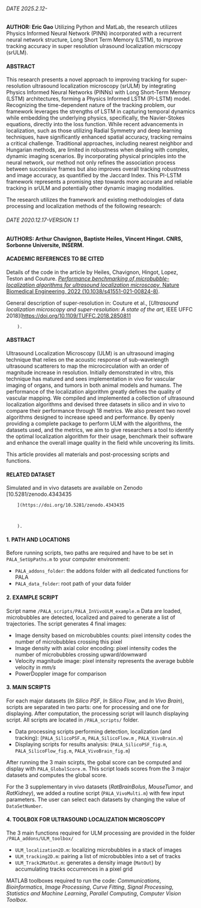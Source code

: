 
###### DATE 2025.2.12-

**AUTHOR: Eric Gao**
Utilizing Python and MatLab, the research utilizes Physics Informed Neural Network (PINN) incorporated with a recurrent neural network structure, Long Short Term Memory (LSTM), to improve tracking accuracy in super resolution ulrasound localization micrscopy (srULM).

#### ABSTRACT

This research presents a novel approach to improving tracking for super-resolution ultrasound localization microscopy (srULM) by integrating Physics Informed Neural Networks (PINNs) with Long Short-Term Memory (LSTM) architectures, forming a Physics Informed LSTM (PI-LSTM) model. Recognizing the time-dependent nature of the tracking problem, our framework leverages the strengths of LSTM in capturing temporal dynamics while embedding the underlying physics, specifically, the Navier-Stokes equations, directly into the loss function. While recent advancements in localization, such as those utilizing Radial Symmetry and deep learning techniques, have significantly enhanced spatial accuracy, tracking remains a critical challenge. Traditional approaches, including nearest neighbor and Hungarian methods, are limited in robustness when dealing with complex, dynamic imaging scenarios. By incorporating physical principles into the neural network, our method not only refines the association process between successive frames but also improves overall tracking robustness and image accuracy, as quantified by the Jaccard Index. This PI-LSTM framework represents a promising step towards more accurate and reliable tracking in srULM and potentially other dynamic imaging modalities.

The research utilizes the framework and existing methodologies of data processing and localization methods of the following research:

###### DATE 2020.12.17-VERSION 1.1

**AUTHORS: Arthur Chavignon, Baptiste Heiles, Vincent Hingot. CNRS, Sorbonne Universite, INSERM.**

#### ACADEMIC REFERENCES TO BE CITED

Details of the code in the article by Heiles, Chavignon, Hingot, Lopez, Teston and Couture.
[*Performance benchmarking of microbubble-localization algorithms for ultrasound localization microscopy*, Nature Biomedical Engineering, 2022 (10.1038/s41551-021-00824-8)](https://www.nature.com/articles/s41551-021-00824-8).

General description of super-resolution in: Couture et al., [*Ultrasound localization microscopy and super-resolution: A state of the art*, IEEE UFFC 2018](https://doi.org/10.1109/TUFFC.2018.2850811
        
        
        
        ).

#### ABSTRACT

Ultrasound Localization Microscopy (ULM) is an ultrasound imaging technique that relies on the acoustic response of sub-wavelength ultrasound scatterers to map the microcirculation with an order of magnitude increase in resolution. Initially demonstrated in vitro, this technique has matured and sees implementation in vivo for vascular imaging of organs, and tumors in both animal models and humans. The performance of the localization algorithm greatly defines the quality of vascular mapping. We compiled and implemented a collection of ultrasound localization algorithms and devised three datasets in silico and in vivo to compare their performance through 18 metrics. We also present two novel algorithms designed to increase speed and performance. By openly providing a complete package to perform ULM with the algorithms, the datasets used, and the metrics, we aim to give researchers a tool to identify the optimal localization algorithm for their usage, benchmark their software and enhance the overall image quality in the field while uncovering its limits.

This article provides all materials and post-processing scripts and functions.

#### RELATED DATASET

Simulated and in vivo datasets are available on Zenodo [10.5281/zenodo.4343435
        
        ](https://doi.org/10.5281/zenodo.4343435
        
        
        
        ).

#### 1. PATH AND LOCATIONS

Before running scripts, two paths are required and have to be set in `PALA_SetUpPaths.m` to your computer environment:

- `PALA_addons_folder`: the addons folder with all dedicated functions for PALA
- `PALA_data_folder`: root path of your data folder

#### 2. EXAMPLE SCRIPT

Script name `/PALA_scripts/PALA_InVivoULM_example.m`
Data are loaded, microbubbles are detected, localized and paired to generate a list of trajectories.
The script generates 4 final images:

- Image density based on microbubbles counts: pixel intensity codes the number of microbubbles crossing this pixel
- Image density with axial color encoding: pixel intensity codes the number of microbubbles crossing upward/downward
- Velocity magnitude image: pixel intensity represents the average bubble velocity in _mm/s_
- PowerDoppler image for comparison

#### 3. MAIN SCRIPTS

For each major datasets (_In Silico PSF_, _In Silico Flow_, and _In Vivo Brain_), scripts are separated in two parts: one for processing and one for displaying. After computation, the processing script will launch displaying script. All scripts are located in `/PALA_scripts/` folder.

- Data processing scripts performing detection, localization (and tracking): (`PALA_SilicoPSF.m`, `PALA_SilicoFlow.m` , `PALA_VivoBrain.m`)
- Displaying scripts for results analysis: (`PALA_SilicoPSF_fig.m`, `PALA_SilicoFlow_fig.m`, `PALA_VivoBrain_fig.m`)

After running the 3 main scirpts, the gobal score can be computed and display with `PALA_GlobalScore.m`. This script loads scores from the 3 major datasets and computes the global score.

For the 3 supplementary in vivo datasets (_RatBrainBolus_, _MouseTumor_, and _RatKidney_), we added a routine script (`PALA_VivoMulti.m`) with few input parameters. The user can select each datasets by changing the value of `DataSetNumber`.

#### 4. TOOLBOX FOR ULTRASOUND LOCALIZATION MICROSCOPY

The 3 main functions required for ULM processing are provided in the folder `/PALA_addons/ULM_toolbox/`

- `ULM_localization2D.m`: localizing microbubbles in a stack of images
- `ULM_tracking2D.m`: pairing a list of microbubbles into a set of tracks
- `ULM_Track2MatOut.m`: generates a density image (`MatOut`) by accumulating tracks occurrences in a pixel grid

MATLAB toolboxes required to run the code:
_Communications_, _Bioinformatics_, _Image Processing_, _Curve Fitting_, _Signal Processing_, _Statistics and Machine Learning_, _Parallel Computing_, _Computer Vision Toolbox_.
